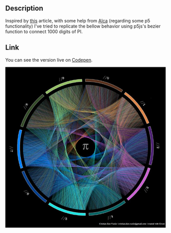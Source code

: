 ## Description
Inspired by [this](https://www.washingtonpost.com/news/wonk/wp/2015/03/14/10-stunning-images-show-the-beauty-hidden-in-pi/) article, with some help from [Alca](https://codepen.io/Alca) (regarding some p5 functionality) I've tried to replicate the bellow behavior using p5js's bezier function to connect 1000 digits of PI.

## Link
You can see the version live on [Codepen](https://codepen.io/FlorinPop17/pen/xWZRxa).

![Art of PI image](./art%20of%20pi.jpg)